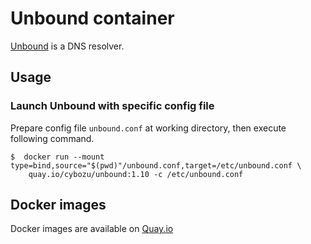 # Unbound container

[Unbound](https://nlnetlabs.nl/projects/unbound/about/) is a DNS resolver.

## Usage

### Launch Unbound with specific config file

Prepare config file `unbound.conf` at working directory, then execute following command.

    $  docker run --mount type=bind,source="$(pwd)"/unbound.conf,target=/etc/unbound.conf \
        quay.io/cybozu/unbound:1.10 -c /etc/unbound.conf
 
## Docker images

Docker images are available on [Quay.io](https://quay.io/repository/cybozu/unbound)

